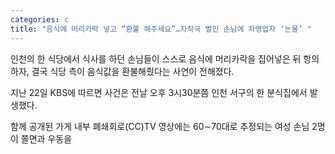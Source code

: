 ```yaml
---
categories: c
title: "음식에 머리카락 넣고 “환불 해주세요”…자작극 벌인 손님에 자영업자 ‘눈물’ "
---
```

  인천의 한 식당에서 식사를 하던 손님들이 스스로 음식에 머리카락을 집어넣은 뒤 항의하자, 결국 식당 측이 음식값을 환불해줬다는 사연이 전해졌다. 
 
지난 22일 KBS에 따르면 사건은 전날 오후 3시30분쯤 인천 서구의 한 분식집에서 발생했다. 
 
함께 공개된 가게 내부 폐쇄회로(CC)TV 영상에는 60∼70대로 추정되는 여성 손님 2명이 쫄면과 우동을